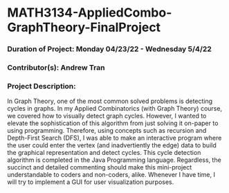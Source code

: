 # MATH3134-AppliedCombo-GraphTheory-FinalProject

### Duration of Project: Monday 04/23/22 - Wednesday 5/4/22

### Contributor(s): Andrew Tran

### Project Description: 

In Graph Theory, one of the most common solved problems is detecting cycles in graphs. In my Applied Combinatorics (with Graph Theory) course, we covered how to visually detect graph cycles. However, I wanted to elevate the sophistication of this algorithm from just solving it on-paper to using programming. Therefore, using concepts such as recursion and Depth-First Search (DFS), I was able to make an interactive program where the user could enter the vertex (and inadvertiently the edge) data to build the graphical representation and detect cycles. This cycle detection algorithm is completed in the Java Programming language. Regardless, the succinct and detailed commenting should make this mini-project understandable to coders and non-coders, alike. Whenever I have time, I will try to implement a GUI for user visualization purposes.
